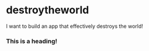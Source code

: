 # destroytheworld
I want to build an app that effectively destroys the world!

### This is a heading!
